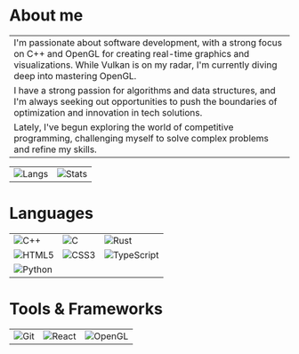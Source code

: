 <h1>About me</h1>

<table>
  <tr>
    <td>I'm passionate about software development, with a strong focus on C++ and OpenGL for creating real-time graphics and visualizations. While Vulkan is on my radar, I'm currently diving deep into mastering OpenGL.</td>
  <tr/>
  <tr>
    <td>I have a strong passion for algorithms and data structures, and I'm always seeking out opportunities to push the boundaries of optimization and innovation in tech solutions.</td>
  </tr>
  <tr>
    <td>Lately, I've begun exploring the world of competitive programming, challenging myself to solve complex problems and refine my skills.</td>
  </tr>
</table>

<table>
  <tr>
    <td style="vertical-align: middle;">
      <img src="https://github-readme-stats.vercel.app/api/top-langs/?username=jonasvsc&size_weight=0.5&count_weight=0.5&theme=transparent" alt="Langs"/>
    </td>
    <td style="vertical-align: middle;">
      <img src="https://github-readme-stats.vercel.app/api?username=jonasvsc&show_icons=true&theme=transparent" alt="Stats"/>
    </td>
  </tr>
</table>

<h1>Languages</h1>
<table>
  <tr>
    <td><img src="https://img.shields.io/badge/c++-%2300599C.svg?style=for-the-badge&logo=c%2B%2B&logoColor=white" alt="C++"/></td>
    <td><img src="https://img.shields.io/badge/c-%2300599C.svg?style=for-the-badge&logo=c&logoColor=white" alt="C"/></td>
    <td><img src="https://img.shields.io/badge/rust-%23000000.svg?style=for-the-badge&logo=rust&logoColor=white" alt="Rust"/></td>
  </tr>
  <tr>
    <td><img src="https://img.shields.io/badge/html5-%23E34F26.svg?style=for-the-badge&logo=html5&logoColor=white" alt="HTML5"/></td>
    <td><img src="https://img.shields.io/badge/css3%20-%231572B6.svg?&style=for-the-badge&logo=css3&logoColor=white" alt="CSS3"/></td>
    <td><img src="https://img.shields.io/badge/typescript-%23007ACC.svg?style=for-the-badge&logo=typescript&logoColor=white" alt="TypeScript"/></td>
  </tr>
  <tr>
    <td><img src="https://img.shields.io/badge/python-3670A0?style=for-the-badge&logo=python&logoColor=ffdd54" alt="Python"/></td>
  </tr>
    
  </tr>
</table>

<h1>Tools & Frameworks</h1>
<table>
  <tr>
    <td colspan="2"><img src="https://img.shields.io/badge/git%20-%23F05033.svg?&style=for-the-badge&logo=git&logoColor=white" alt="Git"/></td>
    <td><img src="https://img.shields.io/badge/react-%2320232a.svg?style=for-the-badge&logo=react&logoColor=%2361DAFB" alt="React"/></td>
    <td><img src="https://img.shields.io/badge/OpenGL-%23FFFFFF.svg?style=for-the-badge&logo=opengl" alt="OpenGL"/></td>
  </tr>
</table>
<br>
